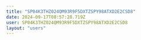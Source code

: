 ```yaml
---
title: "SP04K3THZ024QM93R9F5DXTZSPY98ATXD2E2CSD8"
date: 2024-09-17T08:57:28.719Z
user: SP04K3THZ024QM93R9F5DXTZSPY98ATXD2E2CSD8
layout: "users"
---
```

    